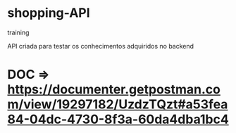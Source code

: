 # shopping-API

training

API criada para testar os conhecimentos adquiridos no backend

# DOC => https://documenter.getpostman.com/view/19297182/UzdzTQzt#a53fea84-04dc-4730-8f3a-60da4dba1bc4
